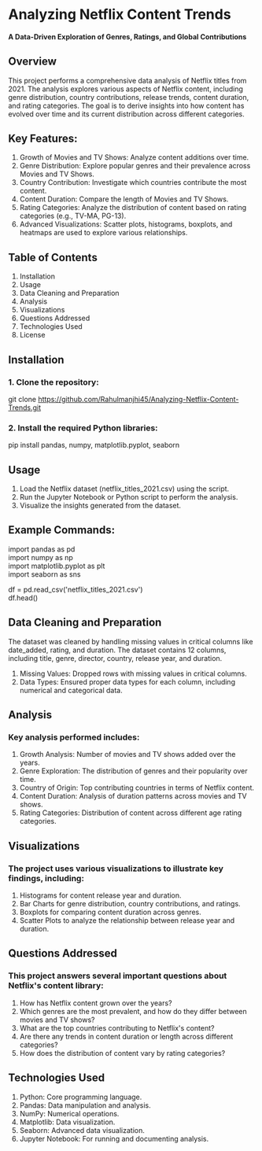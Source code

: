 # Analyzing Netflix Content Trends
#### A Data-Driven Exploration of Genres, Ratings, and Global Contributions


## Overview
This project performs a comprehensive data analysis of Netflix titles from 2021. The analysis explores various aspects of Netflix content, including genre distribution, country contributions, release trends, content duration, and rating categories. The goal is to derive insights into how content has evolved over time and its current distribution across different categories.

## Key Features:
1. Growth of Movies and TV Shows: Analyze content additions over time.
2. Genre Distribution: Explore popular genres and their prevalence across Movies and TV Shows.
3. Country Contribution: Investigate which countries contribute the most content.
4. Content Duration: Compare the length of Movies and TV Shows.
5. Rating Categories: Analyze the distribution of content based on rating categories (e.g., TV-MA, PG-13).
6. Advanced Visualizations: Scatter plots, histograms, boxplots, and heatmaps are used to explore various relationships.

## Table of Contents
1. Installation
2. Usage
3. Data Cleaning and Preparation
4. Analysis
5. Visualizations
6. Questions Addressed
7. Technologies Used
8. License

## Installation

### 1. Clone the repository:  
  git clone https://github.com/Rahulmanjhi45/Analyzing-Netflix-Content-Trends.git

### 2.  Install the required Python libraries:  
  pip install pandas, numpy, matplotlib.pyplot, seaborn

## Usage
1. Load the Netflix dataset (netflix_titles_2021.csv) using the script.
2. Run the Jupyter Notebook or Python script to perform the analysis.
3. Visualize the insights generated from the dataset.


## Example Commands:

  import pandas as pd  
  import numpy as np  
  import matplotlib.pyplot as plt  
  import seaborn as sns  
    
  df = pd.read_csv('netflix_titles_2021.csv')  
  df.head()  

## Data Cleaning and Preparation
The dataset was cleaned by handling missing values in critical columns like date_added, rating, and duration. The dataset contains 12 columns, including title, genre, director, country, release year, and duration.

1. Missing Values: Dropped rows with missing values in critical columns.
2. Data Types: Ensured proper data types for each column, including numerical and categorical data.

## Analysis
### Key analysis performed includes:

1. Growth Analysis: Number of movies and TV shows added over the years.
2. Genre Exploration: The distribution of genres and their popularity over time.
3. Country of Origin: Top contributing countries in terms of Netflix content.
4. Content Duration: Analysis of duration patterns across movies and TV shows.
5. Rating Categories: Distribution of content across different age rating categories.

## Visualizations
### The project uses various visualizations to illustrate key findings, including:

1. Histograms for content release year and duration.
2. Bar Charts for genre distribution, country contributions, and ratings.
3. Boxplots for comparing content duration across genres.
4. Scatter Plots to analyze the relationship between release year and duration.

## Questions Addressed
### This project answers several important questions about Netflix's content library:

1. How has Netflix content grown over the years?
2. Which genres are the most prevalent, and how do they differ between movies and TV shows?
3. What are the top countries contributing to Netflix's content?
4. Are there any trends in content duration or length across different categories?
5. How does the distribution of content vary by rating categories?

## Technologies Used
1. Python: Core programming language.
2. Pandas: Data manipulation and analysis.
3. NumPy: Numerical operations.
4. Matplotlib: Data visualization.
5. Seaborn: Advanced data visualization.
6. Jupyter Notebook: For running and documenting analysis.

